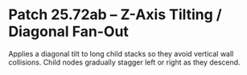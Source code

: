 # Patch 25.72ab – Z-Axis Tilting / Diagonal Fan-Out

Applies a diagonal tilt to long child stacks so they avoid vertical wall collisions. Child nodes gradually stagger left or right as they descend.
